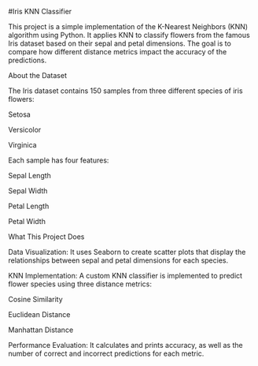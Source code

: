 #Iris KNN Classifier

This project is a simple implementation of the K-Nearest Neighbors (KNN) algorithm using Python. It applies KNN to classify flowers from the famous Iris dataset based on their sepal and petal dimensions. The goal is to compare how different distance metrics impact the accuracy of the predictions.

About the Dataset

The Iris dataset contains 150 samples from three different species of iris flowers:

Setosa

Versicolor

Virginica

Each sample has four features:

Sepal Length

Sepal Width

Petal Length

Petal Width

What This Project Does

Data Visualization: It uses Seaborn to create scatter plots that display the relationships between sepal and petal dimensions for each species.

KNN Implementation: A custom KNN classifier is implemented to predict flower species using three distance metrics:

Cosine Similarity

Euclidean Distance

Manhattan Distance

Performance Evaluation: It calculates and prints accuracy, as well as the number of correct and incorrect predictions for each metric.
